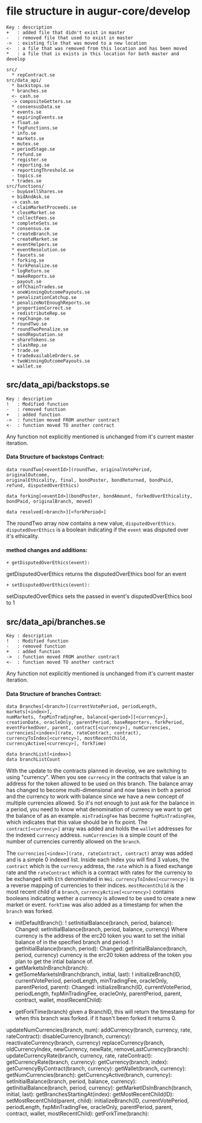# file structure in augur-core/develop
```
Key : description
+   : added file that didn't exist in master
-   : removed file that used to exist in master
->  : existing file that was moved to a new location
<-  : a file that was removed from this location and has been moved
*   : a file that is exists in this location for both master and develop
```
```
src/
  * repContract.se
src/data_api/
  * backstops.se
  * branches.se
  <- cash.se
  -> compositeGetters.se
  * consensusData.se
  * events.se
  * expiringEvents.se
  + float.se
  * fxpFunctions.se
  * info.se
  * markets.se
  + mutex.se
  + periodStage.se
  * refund.se
  * register.se
  * reporting.se
  + reportingThreshold.se
  - topics.se
  * trades.se
src/functions/
  - buy&sellShares.se
  + bidAndAsk.se
  -> cash.se
  + claimMarketProceeds.se
  * closeMarket.se
  * collectFees.se
  * completeSets.se
  * consensus.se
  * createBranch.se
  * createMarket.se
  + eventHelpers.se
  * eventResolution.se
  * faucets.se
  * forking.se
  * forkPenalize.se
  * logReturn.se
  * makeReports.se
  - payout.se
  + offChainTrades.se
  + oneWinningOutcomePayouts.se
  * penalizationCatchup.se
  * penalizeNotEnoughReports.se
  * proportionCorrect.se
  + redistributeRep.se
  + repChange.se
  * roundTwo.se
  * roundTwoPenalize.se
  * sendReputation.se
  + shareTokens.se
  * slashRep.se
  * trade.se
  + tradeAvailableOrders.se
  + twoWinningOutcomePayouts.se
  + wallet.se
```

## src/data_api/backstops.se
```
Key : description
!   : Modified function
-   : removed function
+   : added function
->  : function moved FROM another contract
<-  : function moved TO another contract
```
Any function not explicitly mentioned is unchanged from it's current master iteration.

#### Data Structure of backstops Contract:
```
data roundTwo[<eventId>](roundTwo, originalVotePeriod, originalOutcome,
originalEthicality, final, bondPoster, bondReturned, bondPaid,
refund, disputedOverEthics)

data forking[<eventId>](bondPoster, bondAmount, forkedOverEthicality, bondPaid, originalBranch, moved)

data resolved[<branch>][<forkPeriod>]
```

The roundTwo array now contains a new value, `disputedOverEthics`.   `disputedOverEthics` is a boolean indicating if the `event` was disputed over it's ethicality.

#### method changes and additions:
```
+ getDisputedOverEthics(event):
```
getDisputedOverEthics returns the disputedOverEthics bool for an event
```
+ setDisputedOverEthics(event):
```
setDisputedOverEthics sets the passed in event's disputedOverEthics bool to 1

## src/data_api/branches.se
```
Key : description
!   : Modified function
-   : removed function
+   : added function
->  : function moved FROM another contract
<-  : function moved TO another contract
```
Any function not explicitly mentioned is unchanged from it's current master iteration.
#### Data Structure of branches Contract:
```
data Branches[<branch>](currentVotePeriod, periodLength, markets[<index>],
numMarkets, fxpMinTradingFee, balance[<period>][<currency>], creationDate, oracleOnly, parentPeriod, baseReporters, forkPeriod, eventForkedOver, parent, contract[<currency>], numCurrencies, currencies[<index>](rate, rateContract, contract), currencyToIndex[<currency>], mostRecentChild, currencyActive[<currency>], forkTime)

data branchList[<index>]
data branchListCount
```
With the update to the contracts planned in develop, we are switching to using "currency". When you see `currency` in the contracts that value is an address for the token allowed to be used on this branch. The balance array has changed to become multi-dimensional and now takes in both a period and the currency to work with balance since we have a new concept of multiple currencies allowed. So it's not enough to just ask for the balance in a period, you need to know what denomination of currency we want to get the balance of as an example. `minTradingFee` has become `fxpMinTradingFee`, which indicates that this value should be in fix point. The `contract[<currency>]` array was added and holds the `wallet` addresses for the indexed `currency` address. `numCurrencies` is a simple count of the number of currencies currently allowed on the `branch`.

The `currencies[<index>](rate, rateContract, contract)` array was added and is a simple 0 indexed list. Inside each index you will find 3 values, the `contract` which is the `currency` address, the `rate` which is a fixed exchange rate and the `rateContract` which is a contract with rates for the currency to be exchanged with `Eth` denominated in `Wei`. `currencyToIndex[<currency>]` is a reverse mapping of currencies to their indices. `mostRecentChild` is the most recent child of a `branch`, `currencyActive[<currency>]` contains booleans indicating wether a currency is allowed to be used to create a new market or event. `forkTime` was also added as a timestamp for when the `branch` was forked.

- initDefaultBranch():
! setInitialBalance(branch, period, balance):
  Changed: setInitialBalance(branch, period, balance, currency) Where currency is the address of the erc20 token you want to set the initial balance of in the specified branch and period.
! getInitialBalance(branch, period):
  Changed: getInitialBalance(branch, period, currency)
    currency is the erc20 token address of the token you plan to get the intial balance of.
- getMarketsInBranch(branch):
- getSomeMarketsInBranch(branch, initial, last):
! initializeBranch(ID, currentVotePeriod, periodLength, minTradingFee, oracleOnly, parentPeriod, parent):
  Changed: initializeBranch(ID, currentVotePeriod, periodLength, fxpMinTradingFee, oracleOnly, parentPeriod, parent, contract, wallet, mostRecentChild):

+ getForkTime(branch)
    given a BranchID, this will return the timestamp for when this branch was forked. if it hasn't been forked it returns 0.

updateNumCurrencies(branch, num):
addCurrency(branch, currency, rate, rateContract):
disableCurrency(branch, currency):
reactivateCurrency(branch, currency)
replaceCurrency(branch, oldCurrencyIndex, newCurrency, newRate,
removeLastCurrency(branch):
updateCurrencyRate(branch, currency, rate, rateContract):
getCurrencyRate(branch, currency):
getCurrency(branch, index):
getCurrencyByContract(branch, currency):
getWallet(branch, currency):
getNumCurrencies(branch):
getCurrencyActive(branch, currency):
setInitialBalance(branch, period, balance, currency):
getInitialBalance(branch, period, currency):
getMarketIDsInBranch(branch, initial, last):
getBranchesStartingAt(index):
getMostRecentChild(ID):
setMostRecentChild(parent, child):
initializeBranch(ID, currentVotePeriod, periodLength, fxpMinTradingFee, oracleOnly, parentPeriod, parent, contract, wallet, mostRecentChild):
getForkTime(branch):
